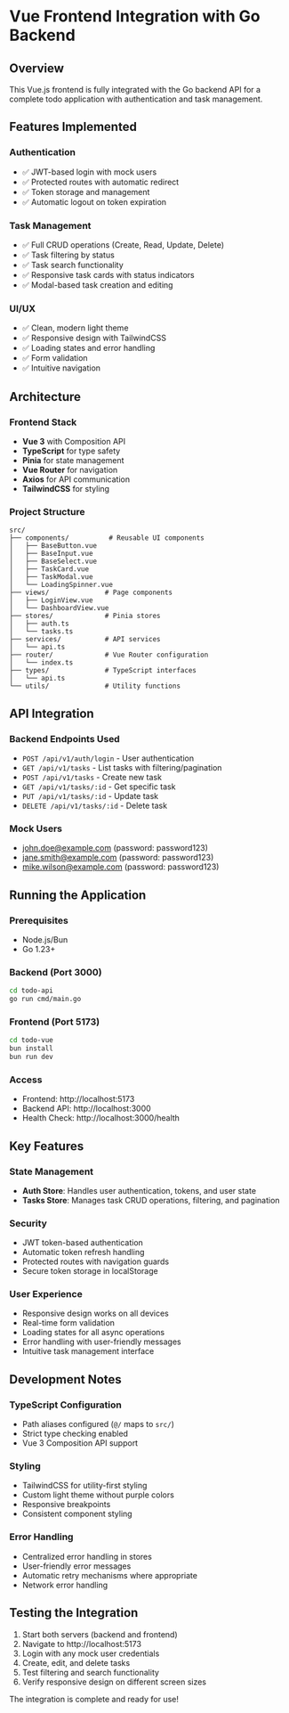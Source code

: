 # Vue Frontend Integration with Go Backend

## Overview
This Vue.js frontend is fully integrated with the Go backend API for a complete todo application with authentication and task management.

## Features Implemented

### Authentication
- ✅ JWT-based login with mock users
- ✅ Protected routes with automatic redirect
- ✅ Token storage and management
- ✅ Automatic logout on token expiration

### Task Management
- ✅ Full CRUD operations (Create, Read, Update, Delete)
- ✅ Task filtering by status
- ✅ Task search functionality
- ✅ Responsive task cards with status indicators
- ✅ Modal-based task creation and editing

### UI/UX
- ✅ Clean, modern light theme
- ✅ Responsive design with TailwindCSS
- ✅ Loading states and error handling
- ✅ Form validation
- ✅ Intuitive navigation

## Architecture

### Frontend Stack
- **Vue 3** with Composition API
- **TypeScript** for type safety
- **Pinia** for state management
- **Vue Router** for navigation
- **Axios** for API communication
- **TailwindCSS** for styling

### Project Structure
```
src/
├── components/          # Reusable UI components
│   ├── BaseButton.vue
│   ├── BaseInput.vue
│   ├── BaseSelect.vue
│   ├── TaskCard.vue
│   ├── TaskModal.vue
│   └── LoadingSpinner.vue
├── views/              # Page components
│   ├── LoginView.vue
│   └── DashboardView.vue
├── stores/             # Pinia stores
│   ├── auth.ts
│   └── tasks.ts
├── services/           # API services
│   └── api.ts
├── router/             # Vue Router configuration
│   └── index.ts
├── types/              # TypeScript interfaces
│   └── api.ts
└── utils/              # Utility functions
```

## API Integration

### Backend Endpoints Used
- `POST /api/v1/auth/login` - User authentication
- `GET /api/v1/tasks` - List tasks with filtering/pagination
- `POST /api/v1/tasks` - Create new task
- `GET /api/v1/tasks/:id` - Get specific task
- `PUT /api/v1/tasks/:id` - Update task
- `DELETE /api/v1/tasks/:id` - Delete task

### Mock Users
- john.doe@example.com (password: password123)
- jane.smith@example.com (password: password123)
- mike.wilson@example.com (password: password123)

## Running the Application

### Prerequisites
- Node.js/Bun
- Go 1.23+

### Backend (Port 3000)
```bash
cd todo-api
go run cmd/main.go
```

### Frontend (Port 5173)
```bash
cd todo-vue
bun install
bun run dev
```

### Access
- Frontend: http://localhost:5173
- Backend API: http://localhost:3000
- Health Check: http://localhost:3000/health

## Key Features

### State Management
- **Auth Store**: Handles user authentication, tokens, and user state
- **Tasks Store**: Manages task CRUD operations, filtering, and pagination

### Security
- JWT token-based authentication
- Automatic token refresh handling
- Protected routes with navigation guards
- Secure token storage in localStorage

### User Experience
- Responsive design works on all devices
- Real-time form validation
- Loading states for all async operations
- Error handling with user-friendly messages
- Intuitive task management interface

## Development Notes

### TypeScript Configuration
- Path aliases configured (`@/` maps to `src/`)
- Strict type checking enabled
- Vue 3 Composition API support

### Styling
- TailwindCSS for utility-first styling
- Custom light theme without purple colors
- Responsive breakpoints
- Consistent component styling

### Error Handling
- Centralized error handling in stores
- User-friendly error messages
- Automatic retry mechanisms where appropriate
- Network error handling

## Testing the Integration

1. Start both servers (backend and frontend)
2. Navigate to http://localhost:5173
3. Login with any mock user credentials
4. Create, edit, and delete tasks
5. Test filtering and search functionality
6. Verify responsive design on different screen sizes

The integration is complete and ready for use!
